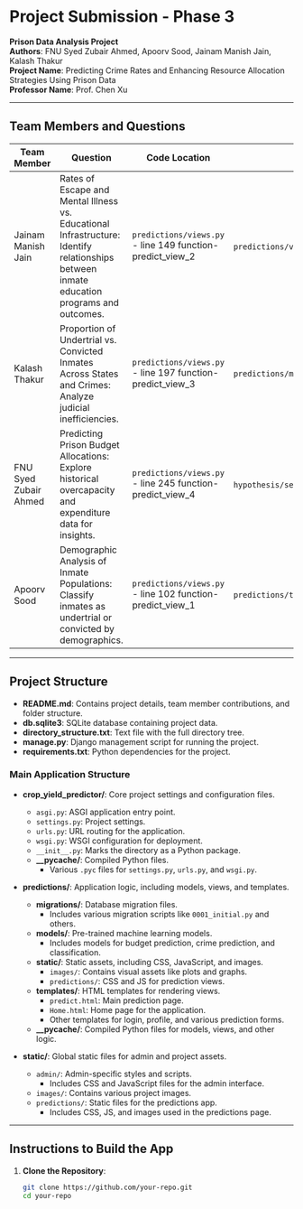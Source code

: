 # Project Submission - Phase 3

**Prison Data Analysis Project**  
**Authors**: FNU Syed Zubair Ahmed, Apoorv Sood, Jainam Manish Jain, Kalash Thakur  
**Project Name**: Predicting Crime Rates and Enhancing Resource Allocation Strategies Using Prison Data  
**Professor Name**: Prof. Chen Xu  

---

## Team Members and Questions 

| Team Member           | Question                                                                                                     | Code Location                       | Report Location                   |
|-----------------------|-------------------------------------------------------------------------------------------------------------|-------------------------------------|-------------------------------------|
| Jainam Manish Jain     | Rates of Escape and Mental Illness vs. Educational Infrastructure: Identify relationships between inmate education programs and outcomes. | `predictions/views.py` - line 149 function-predict_view_2 | `predictions/views.py` (lines 50–100) |
| Kalash Thakur          | Proportion of Undertrial vs. Convicted Inmates Across States and Crimes: Analyze judicial inefficiencies.    | `predictions/views.py` - line 197 function-predict_view_3 | `predictions/models/random_forest_model.pkl` |
| FNU Syed Zubair Ahmed | Predicting Prison Budget Allocations: Explore historical overcapacity and expenditure data for insights.    | `predictions/views.py` - line 245 function-predict_view_4 | `hypothesis/settings.py` (lines 250–300) |
| Apoorv Sood            | Demographic Analysis of Inmate Populations: Classify inmates as undertrial or convicted by demographics.     | `predictions/views.py` - line 102 function-predict_view_1 | `predictions/templates/predict.html` |

---

## Project Structure

- **README.md**: Contains project details, team member contributions, and folder structure.
- **db.sqlite3**: SQLite database containing project data.
- **directory_structure.txt**: Text file with the full directory tree.
- **manage.py**: Django management script for running the project.
- **requirements.txt**: Python dependencies for the project.

### Main Application Structure

- **crop_yield_predictor/**: Core project settings and configuration files.
  - `asgi.py`: ASGI application entry point.
  - `settings.py`: Project settings.
  - `urls.py`: URL routing for the application.
  - `wsgi.py`: WSGI configuration for deployment.
  - `__init__.py`: Marks the directory as a Python package.
  - **__pycache/**: Compiled Python files.
    - Various `.pyc` files for `settings.py`, `urls.py`, and `wsgi.py`.

- **predictions/**: Application logic, including models, views, and templates.
  - **migrations/**: Database migration files.
    - Includes various migration scripts like `0001_initial.py` and others.
  - **models/**: Pre-trained machine learning models.
    - Includes models for budget prediction, crime prediction, and classification.
  - **static/**: Static assets, including CSS, JavaScript, and images.
    - `images/`: Contains visual assets like plots and graphs.
    - `predictions/`: CSS and JS for prediction views.
  - **templates/**: HTML templates for rendering views.
    - `predict.html`: Main prediction page.
    - `Home.html`: Home page for the application.
    - Other templates for login, profile, and various prediction forms.
  - **__pycache/**: Compiled Python files for models, views, and other logic.

- **static/**: Global static files for admin and project assets.
  - `admin/`: Admin-specific styles and scripts.
    - Includes CSS and JavaScript files for the admin interface.
  - `images/`: Contains various project images.
  - `predictions/`: Static files for the predictions app.
    - Includes CSS, JS, and images used in the predictions page.

---

## Instructions to Build the App

1. **Clone the Repository**:
   ```bash
   git clone https://github.com/your-repo.git
   cd your-repo
